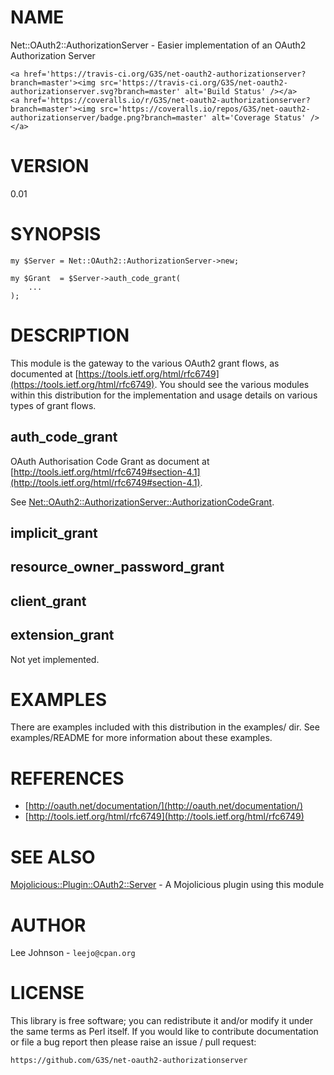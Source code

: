 # NAME

Net::OAuth2::AuthorizationServer - Easier implementation of an OAuth2
Authorization Server

<div>

    <a href='https://travis-ci.org/G3S/net-oauth2-authorizationserver?branch=master'><img src='https://travis-ci.org/G3S/net-oauth2-authorizationserver.svg?branch=master' alt='Build Status' /></a>
    <a href='https://coveralls.io/r/G3S/net-oauth2-authorizationserver?branch=master'><img src='https://coveralls.io/repos/G3S/net-oauth2-authorizationserver/badge.png?branch=master' alt='Coverage Status' /></a>
</div>

# VERSION

0.01

# SYNOPSIS

    my $Server = Net::OAuth2::AuthorizationServer->new;

    my $Grant  = $Server->auth_code_grant(
        ...
    );

# DESCRIPTION

This module is the gateway to the various OAuth2 grant flows, as documented
at [https://tools.ietf.org/html/rfc6749](https://tools.ietf.org/html/rfc6749). You should see the various modules
within this distribution for the implementation and usage details on various
types of grant flows.

## auth\_code\_grant

OAuth Authorisation Code Grant as document at [http://tools.ietf.org/html/rfc6749#section-4.1](http://tools.ietf.org/html/rfc6749#section-4.1).

See [Net::OAuth2::AuthorizationServer::AuthorizationCodeGrant](https://metacpan.org/pod/Net::OAuth2::AuthorizationServer::AuthorizationCodeGrant).

## implicit\_grant

## resource\_owner\_password\_grant

## client\_grant

## extension\_grant

Not yet implemented.

# EXAMPLES

There are examples included with this distribution in the examples/ dir.
See examples/README for more information about these examples.

# REFERENCES

- [http://oauth.net/documentation/](http://oauth.net/documentation/)
- [http://tools.ietf.org/html/rfc6749](http://tools.ietf.org/html/rfc6749)

# SEE ALSO

[Mojolicious::Plugin::OAuth2::Server](https://metacpan.org/pod/Mojolicious::Plugin::OAuth2::Server) - A Mojolicious plugin using this module

# AUTHOR

Lee Johnson - `leejo@cpan.org`

# LICENSE

This library is free software; you can redistribute it and/or modify it under
the same terms as Perl itself. If you would like to contribute documentation
or file a bug report then please raise an issue / pull request:

    https://github.com/G3S/net-oauth2-authorizationserver
